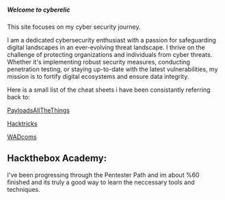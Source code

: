 ##### Welcome to cyberelic

This site focuses on my cyber security journey.

I am a dedicated cybersecurity enthusiast with a passion for safeguarding digital landscapes in an ever-evolving threat landscape. I thrive on the challenge of protecting organizations and individuals from cyber threats. Whether it's implementing robust security measures, conducting penetration testing, or staying up-to-date with the latest vulnerabilities, my mission is to fortify digital ecosystems and ensure data integrity.

Here is a small list of the cheat sheets i have been consistantly referring back to:

[PayloadsAllTheThings](https://github.com/swisskyrepo/PayloadsAllTheThings/tree/master)

[Hacktricks](https://book.hacktricks.xyz/)

[WADcoms](https://wadcoms.github.io/)

## Hackthebox Academy:

I've been progressing through the Pentester Path and im about %60 finished and its truly a good way to learn the neccessary tools and techniques.

<script src="https://tryhackme.com/badge/101635"></script>
